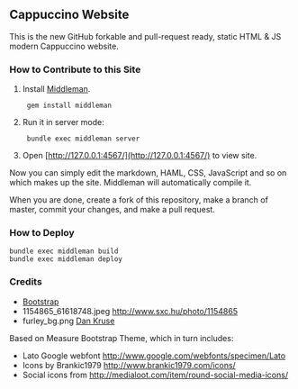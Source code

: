 ## Cappuccino Website

This is the new GitHub forkable and pull-request ready, static HTML & JS modern Cappuccino website.

### How to Contribute to this Site

1. Install [Middleman](middlemanapp.com).

        gem install middleman

2. Run it in server mode:

        bundle exec middleman server

3. Open [http://127.0.0.1:4567/](http://127.0.0.1:4567/) to view site.

Now you can simply edit the markdown, HAML, CSS, JavaScript and so on which makes up the site. Middleman will automatically compile it.

When you are done, create a fork of this repository, make a branch of master, commit your changes, and make a pull request.

### How to Deploy

    bundle exec middleman build
    bundle exec middleman deploy

### Credits

* [Bootstrap](http://twitter.github.com/bootstrap/)
* 1154865_61618748.jpeg http://www.sxc.hu/photo/1154865
* furley_bg.png [Dan Kruse](http://subtlepatterns.com/light-sketch/)

Based on Measure Bootstrap Theme, which in turn includes:

* Lato Google webfont http://www.google.com/webfonts/specimen/Lato
* Icons by Brankic1979 http://www.brankic1979.com/icons/
* Social icons from http://medialoot.com/item/round-social-media-icons/
